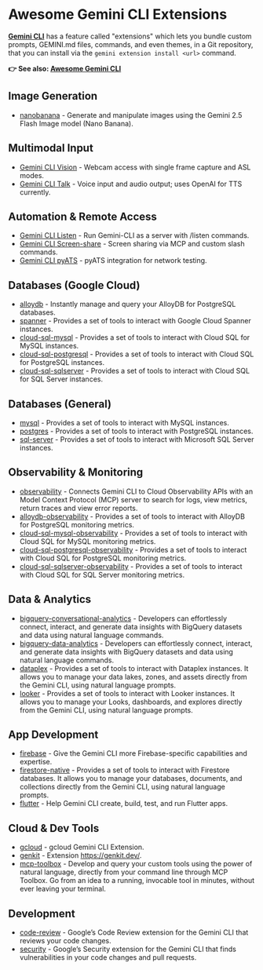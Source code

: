 # Awesome Gemini CLI Extensions

[**Gemini CLI**](https://github.com/google-gemini/gemini-cli) has a feature called "extensions" which lets you bundle custom prompts, GEMINI.md files, commands, and even themes, in a Git repository, that you can install via the `gemini extension install <url>` command.

**👉 See also: [Awesome Gemini CLI](https://github.com/Piebald-AI/awesome-gemini-cli)**

## Image Generation

- [nanobanana](https://github.com/gemini-cli-extensions/nanobanana) - Generate and manipulate images using the Gemini 2.5 Flash Image model (Nano Banana).

## Multimodal Input

- [Gemini CLI Vision](https://github.com/automateyournetwork/GeminiCLI_Vision_Extension) - Webcam access with single frame capture and ASL modes.
- [Gemini CLI Talk](https://github.com/automateyournetwork/GeminiCLI_Talk_Extension) - Voice input and audio output; uses OpenAI for TTS currently.

## Automation & Remote Access

- [Gemini CLI Listen](https://github.com/automateyournetwork/GeminiCLI_Listen_Extension) - Run Gemini-CLI as a server with /listen commands.
- [Gemini CLI Screen-share](https://github.com/automateyournetwork/GeminiCLI_ScreenShare_Extension) - Screen sharing via MCP and custom slash commands.
- [Gemini CLI pyATS](https://github.com/automateyournetwork/pyATS_GeminiCLI_Extension) - pyATS integration for network testing.

## Databases (Google Cloud)

- [alloydb](https://github.com/gemini-cli-extensions/alloydb) - Instantly manage and query your AlloyDB for PostgreSQL databases.
- [spanner](https://github.com/gemini-cli-extensions/spanner) - Provides a set of tools to interact with Google Cloud Spanner instances.
- [cloud-sql-mysql](https://github.com/gemini-cli-extensions/cloud-sql-mysql) - Provides a set of tools to interact with Cloud SQL for MySQL instances.
- [cloud-sql-postgresql](https://github.com/gemini-cli-extensions/cloud-sql-postgresql) - Provides a set of tools to interact with Cloud SQL for PostgreSQL instances.
- [cloud-sql-sqlserver](https://github.com/gemini-cli-extensions/cloud-sql-sqlserver) - Provides a set of tools to interact with Cloud SQL for SQL Server instances.

## Databases (General)

- [mysql](https://github.com/gemini-cli-extensions/mysql) - Provides a set of tools to interact with MySQL instances.
- [postgres](https://github.com/gemini-cli-extensions/postgres) - Provides a set of tools to interact with PostgreSQL instances.
- [sql-server](https://github.com/gemini-cli-extensions/sql-server) - Provides a set of tools to interact with Microsoft SQL Server instances.

## Observability & Monitoring

- [observability](https://github.com/gemini-cli-extensions/observability) - Connects Gemini CLI to Cloud Observability APIs with an Model Context Protocol (MCP) server to search for logs, view metrics, return traces and view error reports.
- [alloydb-observability](https://github.com/gemini-cli-extensions/alloydb-observability) - Provides a set of tools to interact with AlloyDB for PostgreSQL monitoring metrics.
- [cloud-sql-mysql-observability](https://github.com/gemini-cli-extensions/cloud-sql-mysql-observability) - Provides a set of tools to interact with Cloud SQL for MySQL monitoring metrics.
- [cloud-sql-postgresql-observability](https://github.com/gemini-cli-extensions/cloud-sql-postgresql-observability) - Provides a set of tools to interact with Cloud SQL for PostgreSQL monitoring metrics.
- [cloud-sql-sqlserver-observability](https://github.com/gemini-cli-extensions/cloud-sql-sqlserver-observability) - Provides a set of tools to interact with Cloud SQL for SQL Server monitoring metrics.

## Data & Analytics

- [bigquery-conversational-analytics](https://github.com/gemini-cli-extensions/bigquery-conversational-analytics) - Developers can effortlessly connect, interact, and generate data insights with BigQuery datasets and data using natural language commands.
- [bigquery-data-analytics](https://github.com/gemini-cli-extensions/bigquery-data-analytics) - Developers can effortlessly connect, interact, and generate data insights with BigQuery datasets and data using natural language commands.
- [dataplex](https://github.com/gemini-cli-extensions/dataplex) - Provides a set of tools to interact with Dataplex instances. It allows you to manage your data lakes, zones, and assets directly from the Gemini CLI, using natural language prompts.
- [looker](https://github.com/gemini-cli-extensions/looker) - Provides a set of tools to interact with Looker instances. It allows you to manage your Looks, dashboards, and explores directly from the Gemini CLI, using natural language prompts.

## App Development

- [firebase](https://github.com/gemini-cli-extensions/firebase) - Give the Gemini CLI more Firebase-specific capabilities and expertise.
- [firestore-native](https://github.com/gemini-cli-extensions/firestore-native) - Provides a set of tools to interact with Firestore databases. It allows you to manage your databases, documents, and collections directly from the Gemini CLI, using natural language prompts.
- [flutter](https://github.com/gemini-cli-extensions/flutter) - Help Gemini CLI create, build, test, and run Flutter apps.

## Cloud & Dev Tools

- [gcloud](https://github.com/gemini-cli-extensions/gcloud) - gcloud Gemini CLI Extension.
- [genkit](https://github.com/gemini-cli-extensions/genkit) - Extension https://genkit.dev/.
- [mcp-toolbox](https://github.com/gemini-cli-extensions/mcp-toolbox) - Develop and query your custom tools using the power of natural language, directly from your command line through MCP Toolbox. Go from an idea to a running, invocable tool in minutes, without ever leaving your terminal.

## Development

- [code-review](https://github.com/gemini-cli-extensions/code-review) - Google’s Code Review extension for the Gemini CLI that reviews your code changes.
- [security](https://github.com/gemini-cli-extensions/security) - Google’s Security extension for the Gemini CLI that finds vulnerabilities in your code changes and pull requests.
